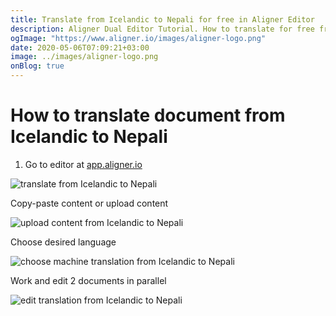 ```yaml
---
title: Translate from Icelandic to Nepali for free in Aligner Editor
description: Aligner Dual Editor Tutorial. How to translate for free from Icelandic to Nepali. Aligner is multilingual document management platform. 
ogImage: "https://www.aligner.io/images/aligner-logo.png"
date: 2020-05-06T07:09:21+03:00
image: ../images/aligner-logo.png
onBlog: true
---
```


# How to translate document from Icelandic to Nepali

1. Go to editor at [app.aligner.io](https://app.aligner.io "Aligner App web page")

![translate from Icelandic to Nepali](../aligner-blank-editor.png "translate from Icelandic to Nepali")

Copy-paste content or upload content

![upload content from Icelandic to Nepali](../aligner-uploaded-document.png "upload content from Icelandic to Nepali")

Choose desired language

![choose machine translation from Icelandic to Nepali](../aligner-language-dropdown.png "choose machine translation from Icelandic to Nepali")

Work and edit 2 documents in parallel

![edit translation from Icelandic to Nepali](../aligner-double-sitded-editor.png "edit translation from Icelandic to Nepali")

